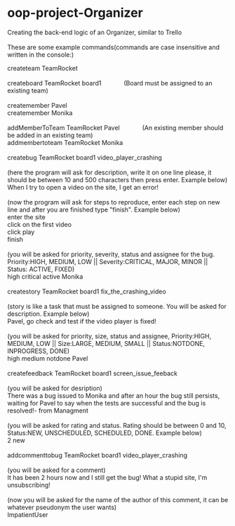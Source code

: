 # oop-project-Organizer<br/>
Creating the back-end logic of an Organizer, similar to Trello<br/>
<br/>
These are some example commands(commands are case insensitive and written in the console:)<br/>

createteam TeamRocket<br/>
<br/>
createboard TeamRocket board1 &nbsp; &nbsp; &nbsp; &nbsp; &nbsp; &nbsp; (Board must be assigned to an existing team)<br/>
<br/>
createmember Pavel<br/>
createmember Monika<br/>
<br/>
addMemberToTeam TeamRocket Pavel &nbsp; &nbsp; &nbsp; &nbsp; &nbsp; &nbsp; (An existing member should be added in an existing team)<br/>
addmembertoteam TeamRocket Monika<br/>
<br/>
createbug TeamRocket board1 video_player_crashing<br/>
<br/>
(here the program will ask for description, write it on one line please, it should be between 10 and 500 characters then press enter. Example below)<br/>
When I try to open a video on the site, I get an error!<br/>
<br/>
(now the program will ask for steps to reproduce, enter each step on new line and after you are finished type "finish". Example below)<br/>
enter the site<br/>
click on the first video<br/>
click play<br/>
finish<br/>
<br/>
(you will be asked for priority, severity, status and assignee for the bug. Priority:HIGH, MEDIUM, LOW || Severity:CRITICAL, MAJOR, MINOR || Status: ACTIVE, FIXED)<br/>
high critical active Monika<br/>
<br/>
createstory TeamRocket board1 fix_the_crashing_video<br/>
<br/>
(story is like a task that must be assigned to someone. You will be asked for description. Example below)<br/>
Pavel, go check and test if the video player is fixed!<br/>
<br/>
(you will be asked for priority, size, status and assignee, Priority:HIGH, MEDIUM, LOW || Size:LARGE, MEDIUM, SMALL || Status:NOTDONE, INPROGRESS, DONE)<br/>
high medium notdone Pavel<br/>
<br/>
createfeedback TeamRocket board1 screen_issue_feeback<br/>
<br/>
(you will be asked for desription)<br/>
There was a bug issued to Monika and after an hour the bug still persists, waiting for Pavel to say when the tests are successful and the bug is resolved!- from Managment<br/>
<br/>
(you will be asked for rating and status. Rating should be between 0 and 10, Status:NEW, UNSCHEDULED, SCHEDULED, DONE. Example below)<br/>
2 new<br/>
<br/>
addcommenttobug TeamRocket board1 video_player_crashing<br/>
<br/>
(you will be asked for a comment)<br/>
It has been 2 hours now and I still get the bug! What a stupid site, I'm unsubscribing!<br/>
<br/>
(now you will be asked for the name of the author of this comment, it can be whatever pseudonym the user wants)<br/>
ImpatientUser<br/>


